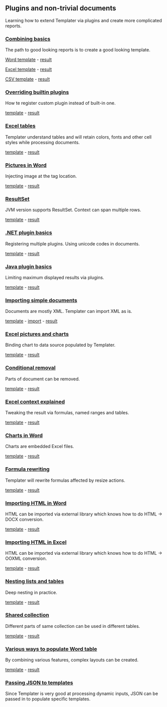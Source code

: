 ## Plugins and non-trivial documents

Learning how to extend Templater via plugins and create more complicated reports.

### [Combining basics](FoodOrder%20(.NET)/Readme.md)

The path to good looking reports is to create a good looking template.

[Word template](FoodOrder%20(.NET)/FoodOrder.Web/App_Data/Order.docx?raw=true) - [result](FoodOrder%20(.NET)/result.docx?raw=true)

[Excel template](FoodOrder%20(.NET)/FoodOrder.Web/App_Data/Order.xlsx?raw=true) - [result](FoodOrder%20(.NET)/result.xlsx?raw=true)

[CSV template](FoodOrder%20(.NET)/FoodOrder.Web/App_Data/Order.csv) - [result](FoodOrder%20(.NET)/result.csv)

### [Overriding builtin plugins](BoolOverride%20(Java)/Readme.md)

How te register custom plugin instead of built-in one.

[template](BoolOverride%20(Java)/src/main/resources/Bools.docx?raw=true) - [result](BoolOverride%20(Java)/result.docx?raw=true)

### [Excel tables](IsoCountries%20(.NET)/Readme.md)

Templater understand tables and will retain colors, fonts and other cell styles while processing documents.

[template](IsoCountries%20(.NET)/Templates/Countries.xlsx?raw=true) - [result](IsoCountries%20(.NET)/result.xlsx?raw=true)

### [Pictures in Word](Pictures%20(Java)/Readme.md)

Injecting image at the tag location.

[template](Pictures%20(Java)/src/main/resources/Pictures.docx?raw=true) - [result](Pictures%20(Java)/result.docx?raw=true)

### [ResultSet](ResultSetExample%20(Java)/Readme.md)

JVM version supports ResultSet. Context can span multiple rows.

[template](ResultSetExample%20(Java)/src/main/resources/MyCoffeeTable.xlsx?raw=true) - [result](ResultSetExample%20(Java)/result.xlsx?raw=true)

### [.NET plugin basics](QuestionnairePlugin%20(.NET)/Readme.md)

Registering multiple plugins. Using unicode codes in documents.

[template](QuestionnairePlugin%20(.NET)/questions.docx?raw=true) - [result](QuestionnairePlugin%20(.NET)/result.docx?raw=true)

### [Java plugin basics](LimitPlugins%20(Java)/Readme.md)

Limiting maximum displayed results via plugins.

[template](LimitPlugins%20(Java)/src/main/resources/Limits.docx?raw=true) - [result](LimitPlugins%20(Java)/result.docx?raw=true)

### [Importing simple documents](DocxImport%20(Java)/Readme.md)

Documents are mostly XML. Templater can import XML as is.

[template](DocxImport%20(Java)/src/main/resources/Master.docx) - [import](DocxImport%20(Java)/src/main/resources/ToImport.docx?raw=true) - [result](DocxImport%20(Java)/result.docx?raw=true)

### [Excel pictures and charts](ExchangeRates%20(.NET)/Readme.md)

Binding chart to data source populated by Templater.

[template](ExchangeRates%20(.NET)/Templates/ExchangeRate.xlsx?raw=true) - [result](ExchangeRates%20(.NET)/result.xlsx?raw=true)

### [Conditional removal](CollapseRegion%20(Java)/Readme.md)

Parts of document can be removed.

[template](CollapseRegion%20(Java)/src/main/resources/Collapse.docx?raw=true) - [result](CollapseRegion%20(Java)/result.docx?raw=true)

### [Excel context explained](ExcelContextRules%20(.NET)/Readme.md)

Tweaking the result via formulas, named ranges and tables.

[template](ExcelContextRules%20(.NET)/flattening.xlsx?raw=true) - [result](ExcelContextRules%20(.NET)/result.xlsx?raw=true)

### [Charts in Word](ChartExample%20(.NET)/Readme.md)

Charts are embedded Excel files.

[template](ChartExample%20(.NET)/Charts.docx?raw=true) - [result](ChartExample%20(.NET)/result.docx?raw=true)

### [Formula rewriting](Formulas%20(Java)/Readme.md)

Templater will rewrite formulas affected by resize actions.

[template](Formulas%20(Java)/src/main/resources/Formulas.xlsx?raw=true) - [result](Formulas%20(Java)/result.xlsx?raw=true)

### [Importing HTML in Word](HtmlPlugin%20(.NET)/Readme.md)

HTML can be imported via external library which knows how to do HTML -> DOCX conversion.

[template](HtmlPlugin%20(.NET)/template.docx?raw=true) - [result](HtmlPlugin%20(.NET)/result.xlsx?raw=true)

### [Importing HTML in Excel](HtmlToExcel%20(Java)/Readme.md)

HTML can be imported via external library which knows how to do HTML -> OOXML conversion.

[template](HtmlToExcel%20(Java)/src/main/resources/Document.xlsx?raw=true) - [result](HtmlToExcel%20(Java)/result.xlsx?raw=true)

### [Nesting lists and tables](ListsAndTables%20(.NET)/Readme.md)

Deep nesting in practice.

[template](ListsAndTables%20(.NET)/Nesting.docx?raw=true) - [result](ListsAndTables%20(.NET)/result.docx?raw=true)

### [Shared collection](SharedCollection%20(Java)/Readme.md)

Different parts of same collection can be used in different tables.

[template](SharedCollection%20(Java)/src/main/resources/TwoTables.docx?raw=true) - [result](SharedCollection%20(Java)/result.docx?raw=true)

### [Various ways to populate Word table](WordDataTable%20(.NET)/Readme.md)

By combining various features, complex layouts can be created.

[template](WordDataTable%20(.NET)/Tables.docx?raw=true) - [result](WordDataTable%20(.NET)/result.docx?raw=true)

### [Passing JSON to templates](TemplaterJson%20(Java)/Readme.md)

Since Templater is very good at processing dynamic inputs, JSON can be passed in to populate specific templates.
